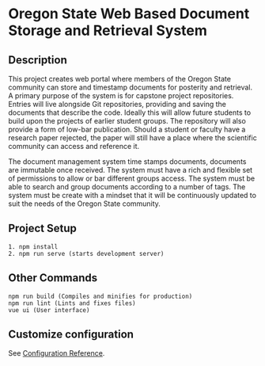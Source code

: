 # Oregon State Web Based Document Storage and Retrieval System

## Description
This project creates web portal where members of the Oregon State community can store and timestamp documents for posterity and retrieval. A primary purpose of the system is for capstone project repositories. Entries will live alongside Git repositories, providing and saving the documents that describe the code. Ideally this will allow future students to build upon the projects of earlier student groups. The repository will also provide a form of low-bar publication. Should a student or faculty have a research paper rejected, the paper will still have a place where the scientific community can access and reference it.

The document management system time stamps documents, documents are immutable once received. The system must have a rich and flexible set of permissions to allow or bar different groups access. The system must be able to search and group documents according to a number of tags. The system must be create with a mindset that it will be continuously updated to suit the needs of the Oregon State community.

## Project Setup
```
1. npm install
2. npm run serve (starts development server)
```


## Other Commands
```
npm run build (Compiles and minifies for production)
npm run lint (Lints and fixes files)
vue ui (User interface)
```

## Customize configuration
See [Configuration Reference](https://cli.vuejs.org/config/).

